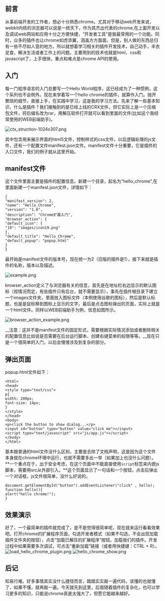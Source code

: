 ## 前言

从事前端开发的工作者，想必十分熟悉chrome。尤其对于移动web开发来说，webkit内核的浏览器可以说是一统天下，作为其杰出代表的chrome,在上面开发以及调试web网站和应用十分之方便快捷，“开发者工具”是我最常用的一个功能。同时，众多的插件也让chrome如虎添翼，涵盖方方面面，但是，别人做的东西总归有一些不尽如人意的地方。所以就想着学习相关的插件开发技术，自己动手，丰衣足食，解决生活或者工作上的问题。主要用到的技术也就是html、css和javascript了，上手很快，重点和难点是chrome API的使用。


<!--more-->


## 入门

每一门程序语言的入门总要写一个Hello World程序，这已经成为了一种惯例，这个系列也不会例外。现在来学着写一个hello chrome的插件，就算作入门。抛开繁琐的细节，直接上手，在实践中学习，这是我的学习方法。先来了解一些基本知识，什么是插件？我们接触到的是已经上线的CRX文件，但它实际上是一个压缩包文件，将后缀名改为rar，用解压软件打开就可以看到里面的文件(比如这个我经常使用的WEB前端助手)。

![ctx_struction-1024x307.png][1]

其中包含用来展示界面的html5文件，控制样式的css文件，以后逻辑处理的js文件，还有一个配置文件manifest.json文件。manifest文件十分重要，它是插件的入口文件，我们的例子就从这里开始。

## manifest文件

这个文件里面主要是插件的配置信息。新建一个目录，起名为"hello_chrome",在里面新建一个manifest.json文件，详情如下：
```
{
"manifest_version": 2,
"name": "Hello_Chrome",
"version": "1.0",
"description": "Chrome扩展入门",
"browser_action": {
"default_icon": {
"19": "images/icon19.png"
},
"default_title": "Hello_Chrome",
"default_popup": "popup.html"
}
}
```
最开始是manifest文件的版本号，现在统一为2（旧版的插件是1），接下来就是插件的名称，版本以及描述。

![example.png][2]

browser_action定义了与浏览器有关的信息，首先是在地址栏右边显示的默认图标（视情况而定，有些插件只有后台，就不需要显示），事先在插件根目录下建立一个images文件夹，里面放入图标文件（本例使用谷歌的图标），然后是默认标题，也是是鼠标移到图标上显示的文字，最后是点击图标弹出的页面，实际上就是一个html文件。同样以WEB前端助手为例，信息如图所示。

![browser_action_example.png][3]

__注意：这并不是manifest文件的固定形式，需要根据实际情况添加或者删除相关的配置信息比如说是否需要在后台运行脚本、创建右键菜单的权限等等。__现在只是一个很简单的入门，以后会慢慢涉及到复杂的部分。

## 弹出页面

popup.html文件如下：
```
<html>
<head>
<style type="text/css">
p{
width: 200px;
font-size: 14px;
}
</style>
</head>
<body>
<p>click the button to show dialog...</p>
<input id="button" type="button" value="click me"></input>
<script type="text/javascript" src="js/app.js"></script>
</body>
</html>
```
基本跟普通的html文件没什么区别，主要是去除了文档声明，这是因为这个文件本身就在chrome环境中运行，也就不需要多此一举（如果加上也没什么问题）。**一个重点在于，出于安全考虑，在这个页面中不能直接使用`script`标签来内嵌js脚本，需要用src从外部引入。**这个页面显示了一句话和一个按钮，点击后弹出一个对话框，js文件很简单，没什么好说的。
```
document.getElementById("button").addEventListener("click" , hello);
function hello(){
alert("hello chrome!");
}
```
## 效果演示

好了，一个最简单的插件就完成了，是不是觉得很简单呢，现在就来运行看看效果吧。打开chrome的扩展程序页面，勾选开发者模式（如果不勾选，不会出现加载插件文件夹的按钮），点击“加载已解压的扩展程序”按钮，加载我们的插件。开发过程中如果需要多次调试，可点击“重新加载”链接（或者用快捷键：CTRL + R）。
![load_hello_chrome_plugin.png][4]
![hello_chrome_show.png][5]

## 后记

知易行难。好多事情其实没什么捷径而言，踏踏实实敲一遍代码，该懂的也就懂了，如果不懂，就再敲一遍。今天就先到这里，后面随着插件的复杂化，也可以学习更多的知识，只能说chrome真是太强大了，但愿它能越来越好。


  [1]: http://www.chunqiuyiyu.com/usr/uploads/2016/09/130204898.png
  [2]: http://www.chunqiuyiyu.com/usr/uploads/2016/09/1095636572.png
  [3]: http://www.chunqiuyiyu.com/usr/uploads/2016/09/91592680.png
  [4]: http://www.chunqiuyiyu.com/usr/uploads/2016/09/4069920326.png
  [5]: http://www.chunqiuyiyu.com/usr/uploads/2016/09/1840007412.png
